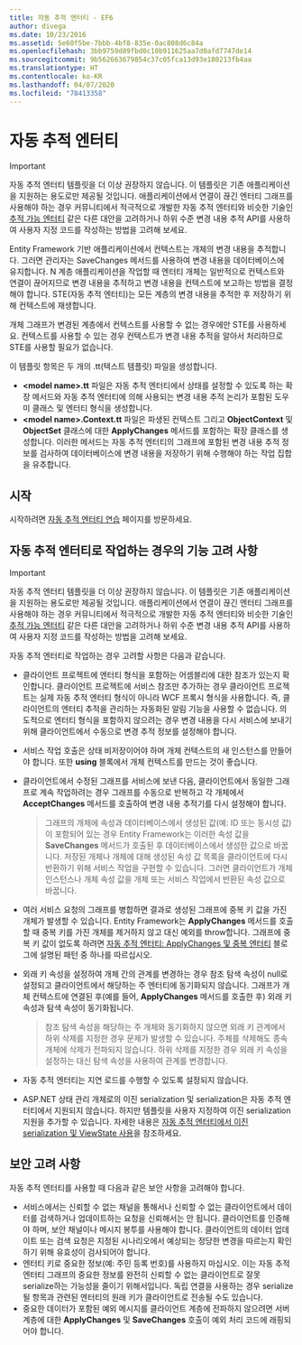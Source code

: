 ```yaml
---
title: 자동 추적 엔터티 - EF6
author: divega
ms.date: 10/23/2016
ms.assetid: 5e60f5be-7bbb-4bf8-835e-0ac808d6c84a
ms.openlocfilehash: 3bb9759d89fbd0c10b911625aa7d0afd7747de14
ms.sourcegitcommit: 9b562663679854c37c05fca13d93e180213fb4aa
ms.translationtype: HT
ms.contentlocale: ko-KR
ms.lasthandoff: 04/07/2020
ms.locfileid: "78413358"
---
```

# <a name="self-tracking-entities"></a>자동 추적 엔터티

> [!IMPORTANT]
> 자동 추적 엔터티 템플릿을 더 이상 권장하지 않습니다. 이 템플릿은 기존 애플리케이션을 지원하는 용도로만 제공될 것입니다. 애플리케이션에서 연결이 끊긴 엔터티 그래프를 사용해야 하는 경우 커뮤니티에서 적극적으로 개발한 자동 추적 엔터티와 비슷한 기술인 [추적 가능 엔터티](https://trackableentities.github.io/) 같은 다른 대안을 고려하거나 하위 수준 변경 내용 추적 API를 사용하여 사용자 지정 코드를 작성하는 방법을 고려해 보세요.

Entity Framework 기반 애플리케이션에서 컨텍스트는 개체의 변경 내용을 추적합니다. 그러면 관리자는 SaveChanges 메서드를 사용하여 변경 내용을 데이터베이스에 유지합니다. N 계층 애플리케이션을 작업할 때 엔터티 개체는 일반적으로 컨텍스트와 연결이 끊어지므로 변경 내용을 추적하고 변경 내용을 컨텍스트에 보고하는 방법을 결정해야 합니다. STE(자동 추적 엔터티)는 모든 계층의 변경 내용을 추적한 후 저장하기 위해 컨텍스트에 재생합니다.  

개체 그래프가 변경된 계층에서 컨텍스트를 사용할 수 없는 경우에만 STE를 사용하세요. 컨텍스트를 사용할 수 있는 경우 컨텍스트가 변경 내용 추적을 알아서 처리하므로 STE를 사용할 필요가 없습니다.  

이 템플릿 항목은 두 개의 .tt(텍스트 템플릿) 파일을 생성합니다.  

- **\<model name\>.tt** 파일은 자동 추적 엔터티에서 상태를 설정할 수 있도록 하는 확장 메서드와 자동 추적 엔터티에 의해 사용되는 변경 내용 추적 논리가 포함된 도우미 클래스 및 엔터티 형식을 생성합니다.  
- **\<model name\>.Context.tt** 파일은 파생된 컨텍스트 그리고 **ObjectContext** 및 **ObjectSet** 클래스에 대한 **ApplyChanges** 메서드를 포함하는 확장 클래스를 생성합니다. 이러한 메서드는 자동 추적 엔터티의 그래프에 포함된 변경 내용 추적 정보를 검사하여 데이터베이스에 변경 내용을 저장하기 위해 수행해야 하는 작업 집합을 유추합니다.  

## <a name="get-started"></a>시작  

시작하려면 [자동 추적 엔터티 연습](walkthrough.md) 페이지를 방문하세요.  

## <a name="functional-considerations-when-working-with-self-tracking-entities"></a>자동 추적 엔터티로 작업하는 경우의 기능 고려 사항  
> [!IMPORTANT]
> 자동 추적 엔터티 템플릿을 더 이상 권장하지 않습니다. 이 템플릿은 기존 애플리케이션을 지원하는 용도로만 제공될 것입니다. 애플리케이션에서 연결이 끊긴 엔터티 그래프를 사용해야 하는 경우 커뮤니티에서 적극적으로 개발한 자동 추적 엔터티와 비슷한 기술인 [추적 가능 엔터티](https://trackableentities.github.io/) 같은 다른 대안을 고려하거나 하위 수준 변경 내용 추적 API를 사용하여 사용자 지정 코드를 작성하는 방법을 고려해 보세요.

자동 추적 엔터티로 작업하는 경우 고려할 사항은 다음과 같습니다.  

- 클라이언트 프로젝트에 엔터티 형식을 포함하는 어셈블리에 대한 참조가 있는지 확인합니다. 클라이언트 프로젝트에 서비스 참조만 추가하는 경우 클라이언트 프로젝트는 실제 자동 추적 엔터티 형식이 아니라 WCF 프록시 형식을 사용합니다. 즉, 클라이언트의 엔터티 추적을 관리하는 자동화된 알림 기능을 사용할 수 없습니다. 의도적으로 엔터티 형식을 포함하지 않으려는 경우 변경 내용을 다시 서비스에 보내기 위해 클라이언트에서 수동으로 변경 추적 정보를 설정해야 합니다.  
- 서비스 작업 호출은 상태 비저장이어야 하며 개체 컨텍스트의 새 인스턴스를 만들어야 합니다. 또한 **using** 블록에서 개체 컨텍스트를 만드는 것이 좋습니다.  
- 클라이언트에서 수정된 그래프를 서비스에 보낸 다음, 클라이언트에서 동일한 그래프로 계속 작업하려는 경우 그래프를 수동으로 반복하고 각 개체에서 **AcceptChanges** 메서드를 호출하여 변경 내용 추적기를 다시 설정해야 합니다.  

    > 그래프의 개체에 속성과 데이터베이스에서 생성된 값(예: ID 또는 동시성 값)이 포함되어 있는 경우 Entity Framework는 이러한 속성 값을 **SaveChanges** 메서드가 호출된 후 데이터베이스에서 생성한 값으로 바꿉니다. 저장된 개체나 개체에 대해 생성된 속성 값 목록을 클라이언트에 다시 반환하기 위해 서비스 작업을 구현할 수 있습니다. 그러면 클라이언트가 개체 인스턴스나 개체 속성 값을 개체 또는 서비스 작업에서 반환된 속성 값으로 바꿉니다.  
- 여러 서비스 요청의 그래프를 병합하면 결과로 생성된 그래프에 중복 키 값을 가진 개체가 발생할 수 있습니다. Entity Framework는 **ApplyChanges** 메서드를 호출할 때 중복 키를 가진 개체를 제거하지 않고 대신 예외를 throw합니다. 그래프에 중복 키 값이 없도록 하려면 [자동 추적 엔터티: ApplyChanges 및 중복 엔터티](https://go.microsoft.com/fwlink/?LinkID=205119&clcid=0x409) 블로그에 설명된 패턴 중 하나를 따르십시오.  
- 외래 키 속성을 설정하여 개체 간의 관계를 변경하는 경우 참조 탐색 속성이 null로 설정되고 클라이언트에서 해당하는 주 엔터티에 동기화되지 않습니다. 그래프가 개체 컨텍스트에 연결된 후(예를 들어, **ApplyChanges** 메서드를 호출한 후) 외래 키 속성과 탐색 속성이 동기화됩니다.  

    > 참조 탐색 속성을 해당하는 주 개체와 동기화하지 않으면 외래 키 관계에서 하위 삭제를 지정한 경우 문제가 발생할 수 있습니다. 주체를 삭제해도 종속 개체에 삭제가 전파되지 않습니다. 하위 삭제를 지정한 경우 외래 키 속성을 설정하는 대신 탐색 속성을 사용하여 관계를 변경합니다.  
- 자동 추적 엔터티는 지연 로드를 수행할 수 있도록 설정되지 않습니다.  
- ASP.NET 상태 관리 개체로의 이진 serialization 및 serialization은 자동 추적 엔터티에서 지원되지 않습니다. 하지만 템플릿을 사용자 지정하여 이진 serialization 지원을 추가할 수 있습니다. 자세한 내용은 [자동 추적 엔터티에서 이진 serialization 및 ViewState 사용](https://go.microsoft.com/fwlink/?LinkId=199208)을 참조하세요.  

## <a name="security-considerations"></a>보안 고려 사항  

자동 추적 엔터티를 사용할 때 다음과 같은 보안 사항을 고려해야 합니다.  

- 서비스에서는 신뢰할 수 없는 채널을 통해서나 신뢰할 수 없는 클라이언트에서 데이터를 검색하거나 업데이트하는 요청을 신뢰해서는 안 됩니다. 클라이언트를 인증해야 하며, 보안 채널이나 메시지 봉투를 사용해야 합니다. 클라이언트의 데이터 업데이트 또는 검색 요청은 지정된 시나리오에서 예상되는 정당한 변경을 따르는지 확인하기 위해 유효성이 검사되어야 합니다.  
- 엔터티 키로 중요한 정보(예: 주민 등록 번호)를 사용하지 마십시오. 이는 자동 추적 엔터티 그래프의 중요한 정보를 완전히 신뢰할 수 없는 클라이언트로 잘못 serialize하는 가능성을 줄이기 위해서입니다. 독립 연결을 사용하는 경우 serialize될 항목과 관련된 엔터티의 원래 키가 클라이언트로 전송될 수도 있습니다.  
- 중요한 데이터가 포함된 예외 메시지를 클라이언트 계층에 전파하지 않으려면 서버 계층에 대한 **ApplyChanges** 및 **SaveChanges** 호출이 예외 처리 코드에 래핑되어야 합니다.  
